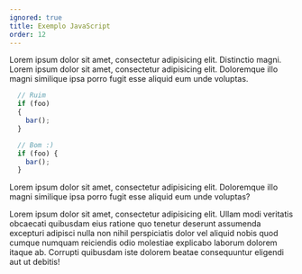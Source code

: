 ```yaml
---
ignored: true
title: Exemplo JavaScript
order: 12
---
```


Lorem ipsum dolor sit amet, consectetur adipisicing elit. Distinctio magni. Lorem ipsum dolor sit amet, consectetur adipisicing elit. Doloremque illo magni similique ipsa porro fugit esse aliquid eum unde voluptas.

```js
  // Ruim
  if (foo)
  {
    bar();
  }

  // Bom :)
  if (foo) {
    bar();
  }
```

Lorem ipsum dolor sit amet, consectetur adipisicing elit. Doloremque illo magni similique ipsa porro fugit esse aliquid eum unde voluptas?

Lorem ipsum dolor sit amet, consectetur adipisicing elit. Ullam modi veritatis obcaecati quibusdam eius ratione quo tenetur deserunt assumenda excepturi adipisci nulla non nihil perspiciatis dolor vel aliquid nobis quod cumque numquam reiciendis odio molestiae explicabo laborum dolorem itaque ab. Corrupti quibusdam iste dolorem beatae consequuntur eligendi aut ut debitis!
